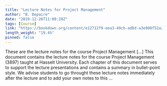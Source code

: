 ```yaml
---
title: "Lecture Notes for Project Management"
author: "B. Depaire"
date: "2019-12-26T11:00:28Z"
tags: [Course]
link: "https://bookdown.org/content/e12712f9-eea3-49cb-ad8d-a3e908f52a2f/"
length_weight: "19.4%"
pinned: false
---
```


These are the lecture notes for the course Project Management [...] This document contains the lecture notes for the course Project Management (3897) taught at Hasselt University. Each chapter of this document serves to support the lecture presentations and contains a summary in bullet-point style. We advise students to go throught these lecture notes immediately after the lecture and to add your own notes to this ...
